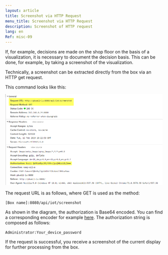 ```yaml
---
layout: article
title: Screenshot via HTTP Request
menu_title: Screenshot via HTTP Request
description: Screenshot of HTTP request
lang: en
Ref: misc-09
---
```


If, for example, decisions are made on the shop floor on the basis of a visualization, it is necessary to document the decision basis.
This can be done, for example, by taking a screenshot of the visualization.

Technically, a screenshot can be extracted directly from the box via an HTTP get request.

This command looks like this:

![HTTP Get Request](/assets/images/misc/Screenshot/Screenshot01.png)

The request URL is as follows, where GET is used as the method:

```
[Box name]:8080/api/iot/screenshot
```

As shown in the diagram, the authorization is Base64 encoded. You can find a corresponding encoder for example [here](https://www.base64encode.org/). 
The authorization string is composed as follows:

```
Administrator:Your_device_password
```

If the request is successful, you receive a screenshot of the current display for further processing from the box.